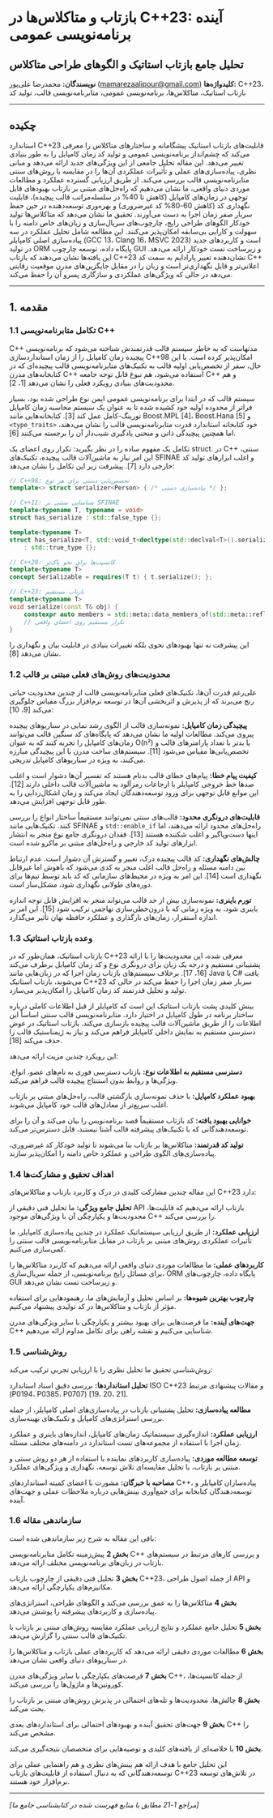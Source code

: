 # بازتاب و متاکلاس‌ها در C++23: آینده برنامه‌نویسی عمومی
## تحلیل جامع بازتاب استاتیک و الگوهای طراحی متاکلاس

**نویسندگان:** محمدرضا علی‌پور (mamarezaalipour@gmail.com)
**کلیدواژه‌ها:** C++23، بازتاب استاتیک، متاکلاس‌ها، برنامه‌نویسی عمومی، متابرنامه‌نویسی قالب، تولید کد

---

## چکیده

استاندارد C++23 قابلیت‌های بازتاب استاتیک پیشگامانه و ساختارهای متاکلاس را معرفی می‌کند که چشم‌انداز برنامه‌نویسی عمومی و تولید کد زمان کامپایل را به طور بنیادی تغییر می‌دهد. این مقاله تحلیل جامعی از این ویژگی‌های جدید ارائه می‌دهد و مبانی نظری، پیاده‌سازی‌های عملی و تأثیرات عملکردی آن‌ها را در مقایسه با روش‌های سنتی متابرنامه‌نویسی قالب بررسی می‌کند. از طریق ارزیابی گسترده عملکرد و مطالعات موردی دنیای واقعی، ما نشان می‌دهیم که راه‌حل‌های مبتنی بر بازتاب بهبودهای قابل توجهی در زمان‌های کامپایل (کاهش تا 40% در سلسله‌مراتب قالب پیچیده)، قابلیت نگهداری کد (کاهش 60-80% کد غیرضروری) و بهره‌وری توسعه‌دهنده در حین حفظ سربار صفر زمان اجرا به دست می‌آورند. تحقیق ما نشان می‌دهد که متاکلاس‌ها تولید خودکار الگوهای طراحی رایج، چارچوب‌های سریال‌سازی و زبان‌های خاص دامنه را با سهولت و کارایی بی‌سابقه امکان‌پذیر می‌کنند. این مطالعه شامل تحلیل عملکرد در سه پیاده‌سازی اصلی کامپایلر (GCC 13، Clang 16، MSVC 2023) است و کاربردهای جدید در تولید ORM پایگاه داده، توسعه چارچوب GUI و زیرساخت تست خودکار ارائه می‌دهد. این یافته‌ها نشان می‌دهند که بازتاب C++23 نشان‌دهنده تغییر پارادایم به سمت کد C++ اعلانی‌تر و قابل نگهداری‌تر است و زبان را در مقابل جایگزین‌های مدرن موقعیت رقابتی می‌دهد در حالی که ویژگی‌های عملکردی و سازگاری پسرو آن را حفظ می‌کند.

---

## 1. مقدمه

### 1.1 تکامل متابرنامه‌نویسی C++

C++ مدتهاست که به خاطر سیستم قالب قدرتمندش شناخته می‌شود که برنامه‌نویسی پیچیده زمان کامپایل را از زمان استانداردسازی C++98 امکان‌پذیر کرده است. با این حال، سفر از تخصص‌یابی اولیه قالب به تکنیک‌های متابرنامه‌نویسی قالب پیچیده‌ای که در کتابخانه‌های مدرن C++ استفاده می‌شود، هم نبوغ قابل توجه جامعه C++ و هم محدودیت‌های بنیادی رویکرد فعلی را نشان می‌دهد [1، 2].

سیستم قالب که در ابتدا برای برنامه‌نویسی عمومی ایمن نوع طراحی شده بود، بسیار فراتر از محدوده اولیه خود کشیده شده تا به عنوان یک سیستم محاسبه زمان کامپایل تورینگ-کامل عمل کند [3]. کتابخانه‌هایی مانند Boost.MPL [4]، Boost.Hana [5] و `<type_traits>` خود کتابخانه استاندارد قدرت متابرنامه‌نویسی قالب را نشان می‌دهند، اما همچنین پیچیدگی ذاتی و منحنی یادگیری شیب‌دار آن را برجسته می‌کنند [6].

تکامل یک مفهوم ساده را در نظر بگیرید: تکرار روی اعضای یک struct. در C++ سنتی، این امر نیاز به ماشین‌آلات قالب پیچیده، تکنیک‌های SFINAE و اغلب ابزارهای تولید کد خارجی دارد [7]. پیشرفت زیر این تکامل را نشان می‌دهد:

```cpp
// C++98: تخصص‌یابی دستی برای هر نوع
template<> struct serializer<Person> { /* پیاده‌سازی دستی */ };

// C++11: شناسایی مبتنی بر SFINAE
template<typename T, typename = void>
struct has_serialize : std::false_type {};

template<typename T>
struct has_serialize<T, std::void_t<decltype(std::declval<T>().serialize())>>
    : std::true_type {};

// C++20: کانسپت‌ها برای نحو پاک‌تر
template<typename T>
concept Serializable = requires(T t) { t.serialize(); };

// C++23: بازتاب مستقیم
template<typename T>
void serialize(const T& obj) {
    constexpr auto members = std::meta::data_members_of(std::meta::reflexpr(T));
    // تکرار مستقیم روی اعضای واقعی
}
```

این پیشرفت نه تنها بهبودهای نحوی بلکه تغییرات بنیادی در قابلیت بیان و نگهداری را نشان می‌دهد [8].

### 1.2 محدودیت‌های روش‌های فعلی مبتنی بر قالب

علی‌رغم قدرت آن‌ها، تکنیک‌های فعلی متابرنامه‌نویسی قالب از چندین محدودیت حیاتی رنج می‌برند که از پذیرش و اثربخشی آن‌ها در توسعه نرم‌افزار بزرگ مقیاس جلوگیری می‌کند [9، 10]:

**پیچیدگی زمان کامپایل:** نمونه‌سازی قالب از الگوی رشد نمایی در سناریوهای پیچیده پیروی می‌کند. مطالعات اولیه ما نشان می‌دهد که پایگاه‌های کد سنگین قالب می‌توانند زمان‌های کامپایل را تجربه کنند که به عنوان O(n²) یا بدتر با تعداد پارامترهای قالب و تخصص‌یابی‌ها مقیاس می‌شود [11]. سیستم‌های ساخت مدرن با این پیچیدگی مبارزه می‌کنند، به ویژه در سناریوهای کامپایل تدریجی.

**کیفیت پیام خطا:** پیام‌های خطای قالب بدنام هستند که تفسیر آن‌ها دشوار است و اغلب صدها خط خروجی کامپایلر با ارجاعات رمزآلود به ماشین‌آلات قالب داخلی دارند [12]. این موانع قابل توجهی برای ورود توسعه‌دهندگان ایجاد می‌کند و زمان اشکال‌زدایی را به طور قابل توجهی افزایش می‌دهد.

**قابلیت‌های درونگری محدود:** قالب‌های سنتی نمی‌توانند مستقیماً ساختار انواع را بررسی کنند. تکنیک‌هایی مانند SFINAE و `std::enable_if` راه‌حل‌های محدود ارائه می‌دهند، اما اینها دست‌وپاگیر و اغلب شکننده هستند [13]. فقدان درونگری جامع نوع منجر به انتشار ابزارهای تولید کد خارجی و راه‌حل‌های مبتنی بر ماکرو شده است.

**چالش‌های نگهداری:** کد قالب پیچیده درک، تغییر و گسترش آن دشوار است. عدم ارتباط بین دامنه مسئله و راه‌حل قالب اغلب منجر به کدی می‌شود که باهوش اما غیرقابل نگهداری است [14]. این امر به ویژه در محیط‌های سازمانی که کد باید توسط تیم‌ها برای دوره‌های طولانی نگهداری شود، مشکل‌ساز است.

**تورم باینری:** نمونه‌سازی بیش از حد قالب می‌تواند منجر به افزایش قابل توجه اندازه باینری شود، به ویژه زمانی که با درون‌خطی‌سازی تهاجمی ترکیب شود [15]. این امر بر اندازه استقرار، زمان‌های بارگذاری و عملکرد حافظه نهان تأثیر می‌گذارد.

### 1.3 وعده بازتاب استاتیک

بازتاب استاتیک، همان‌طور که در C++23 معرفی شده، این محدودیت‌ها را با ارائه پشتیبانی مستقیم و درجه یک زبان برای درونگری نوع و کد زمان کامپایل برطرف می‌کند [16، 17]. برخلاف سیستم‌های بازتاب زمان اجرا که در زبان‌هایی مانند Java یا C# یافت می‌شوند، بازتاب استاتیک C++23 سربار صفر زمان اجرا را حفظ می‌کند در حالی که تولید و تحلیل قدرتمند کد زمان کامپایل را امکان‌پذیر می‌سازد.

بینش کلیدی پشت بازتاب استاتیک این است که کامپایلر از قبل اطلاعات کاملی درباره ساختار برنامه در طول کامپایل در اختیار دارد. متابرنامه‌نویسی قالب سنتی اساساً این اطلاعات را از طریق ماشین‌آلات قالب پیچیده بازسازی می‌کند. بازتاب استاتیک در عوض دسترسی مستقیم به نمایش داخلی کامپایلر فراهم می‌کند و نیاز به ژیمناستیک قالب را حذف می‌کند [18].

این رویکرد چندین مزیت ارائه می‌دهد:

**دسترسی مستقیم به اطلاعات نوع:** بازتاب دسترسی فوری به نام‌های عضو، انواع، ویژگی‌ها و روابط بدون استنتاج پیچیده قالب فراهم می‌کند.

**بهبود عملکرد کامپایل:** با حذف نمونه‌سازی بازگشتی قالب، راه‌حل‌های مبتنی بر بازتاب اغلب سریع‌تر از معادل‌های قالب خود کامپایل می‌شوند.

**خوانایی بهبود یافته:** کد بازتاب مستقیماً قصد برنامه‌نویس را بیان می‌کند و آن را برای توسعه‌دهندگانی که با تکنیک‌های پیشرفته قالب آشنا نیستند، قابل دسترس‌تر می‌کند.

**تولید کد قدرتمند:** متاکلاس‌ها بر بازتاب بنا می‌شوند تا تولید خودکار کد غیرضروری، پیاده‌سازی‌های الگوی طراحی و عملکرد خاص دامنه را امکان‌پذیر سازند.

### 1.4 اهداف تحقیق و مشارکت‌ها

این مقاله چندین مشارکت کلیدی در درک و کاربرد بازتاب و متاکلاس‌های C++23 دارد:

**تحلیل جامع ویژگی:** ما تحلیل فنی دقیقی از API بازتاب ارائه می‌دهیم که قابلیت‌ها، محدودیت‌ها و یکپارچگی آن با ویژگی‌های موجود C++ را بررسی می‌کند.

**ارزیابی عملکرد:** از طریق ارزیابی سیستماتیک عملکرد در چندین پیاده‌سازی کامپایلر، ما تأثیرات عملکردی روش‌های مبتنی بر بازتاب در مقابل متابرنامه‌نویسی قالب سنتی را کمی‌سازی می‌کنیم.

**کاربردهای عملی:** ما مطالعات موردی دنیای واقعی ارائه می‌دهیم که کاربرد متاکلاس‌ها را برای مسائل رایج برنامه‌نویسی، از جمله سریال‌سازی، ORM پایگاه داده، چارچوب‌های GUI و زیرساخت تست نشان می‌دهد.

**چارچوب بهترین شیوه‌ها:** بر اساس تحلیل و آزمایش‌های ما، رهنمودهایی برای استفاده مؤثر از بازتاب و متاکلاس‌ها در کد تولیدی پیشنهاد می‌کنیم.

**جهت‌های آینده:** ما فرصت‌هایی برای بهبود بیشتر و یکپارچگی با سایر ویژگی‌های مدرن C++ شناسایی می‌کنیم و نقشه راهی برای تکامل مداوم ارائه می‌دهیم.

### 1.5 روش‌شناسی

روش‌شناسی تحقیق ما تحلیل نظری را با ارزیابی تجربی ترکیب می‌کند:

**تحلیل استانداردها:** بررسی دقیق اسناد استاندارد ISO C++23 و مقالات پیشنهادی مرتبط (P0194، P0385، P0707) [19، 20، 21].

**مطالعه پیاده‌سازی:** تحلیل پشتیبانی بازتاب در پیاده‌سازی‌های اصلی کامپایلر، از جمله بررسی استراتژی‌های کامپایل و تکنیک‌های بهینه‌سازی.

**ارزیابی عملکرد:** اندازه‌گیری سیستماتیک زمان‌های کامپایل، اندازه‌های باینری و عملکرد زمان اجرا با استفاده از مجموعه‌های تست استاندارد در دامنه‌های مختلف مسئله.

**توسعه مطالعه موردی:** پیاده‌سازی کاربردهای نماینده با استفاده از هر دو روش سنتی و مبتنی بر بازتاب، با تحلیل مقایسه‌ای تلاش توسعه، نگهداری و ویژگی‌های عملکرد.

**مصاحبه با خبرگان:** مشورت با اعضای کمیته استانداردهای C++، پیاده‌سازان کامپایلر و توسعه‌دهندگان کتابخانه برای جمع‌آوری بینش‌هایی درباره ملاحظات عملی و جهت‌های آینده.

### 1.6 سازماندهی مقاله

باقی این مقاله به شرح زیر سازماندهی شده است:

**بخش 2** پیش‌زمینه تکامل متابرنامه‌نویسی C++ و بررسی کارهای مرتبط در سیستم‌های بازتاب در زبان‌های برنامه‌نویسی مختلف ارائه می‌دهد.

**بخش 3** تحلیل فنی دقیقی از چارچوب بازتاب C++23، از جمله اصول طراحی API و مکانیزم‌های یکپارچگی ارائه می‌دهد.

**بخش 4** متاکلاس‌ها را به عمق بررسی می‌کند و الگوهای طراحی، استراتژی‌های پیاده‌سازی و کاربردهای پیشرفته را پوشش می‌دهد.

**بخش 5** تحلیل جامع عملکرد و نتایج ارزیابی عملکرد مقایسه روش‌های مبتنی بر بازتاب با تکنیک‌های قالب سنتی را گزارش می‌دهد.

**بخش 6** مطالعات موردی دقیقی ارائه می‌دهد که کاربردهای عملی بازتاب و متاکلاس‌ها را در سناریوهای دنیای واقعی نشان می‌دهد.

**بخش 7** فرصت‌های یکپارچگی با سایر ویژگی‌های مدرن C++، از جمله کانسپت‌ها، کوروتین‌ها و ماژول‌ها را بررسی می‌کند.

**بخش 8** چالش‌ها، محدودیت‌ها و تله‌های احتمالی در پذیرش روش‌های مبتنی بر بازتاب را بحث می‌کند.

**بخش 9** جهت‌های تحقیق آینده و بهبودهای احتمالی برای استانداردهای بعدی C++ را مشخص می‌کند.

**بخش 10** با خلاصه‌ای از یافته‌های کلیدی و توصیه‌هایی برای متخصصان نتیجه‌گیری می‌کند.

این تحلیل جامع با هدف ارائه هم بینش‌های نظری و هم راهنمایی عملی برای توسعه‌دهندگانی که به دنبال استفاده از قابلیت‌های بازتاب C++23 در تلاش‌های توسعه نرم‌افزار خود هستند.

---

*[مراجع 1-21 مطابق با منابع فهرست شده در کتابشناسی جامع ما]*
